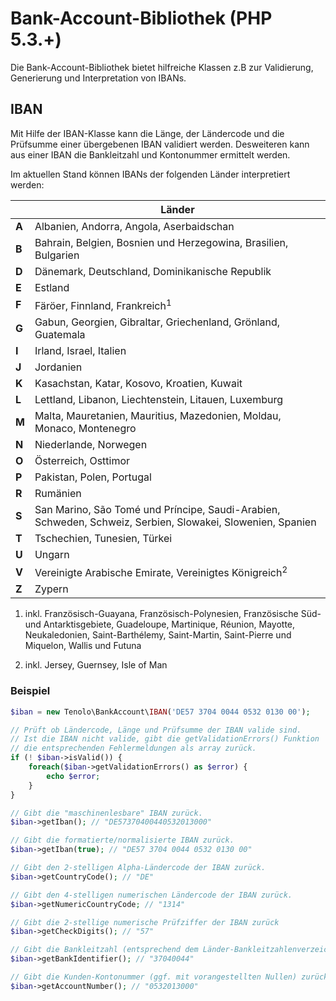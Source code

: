 # Bank-Account-Bibliothek (PHP 5.3.+)

Die Bank-Account-Bibliothek bietet hilfreiche Klassen z.B zur Validierung, Generierung und Interpretation
von IBANs.

## IBAN

Mit Hilfe der IBAN-Klasse kann die Länge, der Ländercode und die Prüfsumme einer übergebenen IBAN
validiert werden. Desweiteren kann aus einer IBAN die Bankleitzahl und Kontonummer ermittelt werden.

Im aktuellen Stand können IBANs der folgenden Länder interpretiert werden:

|       |   Länder |
|-------|--- |
| **A** | Albanien, Andorra, Angola, Aserbaidschan |
| **B** | Bahrain, Belgien, Bosnien und Herzegowina, Brasilien, Bulgarien |
| **D** | Dänemark, Deutschland, Dominikanische Republik |
| **E** | Estland |
| **F** | Färöer, Finnland, Frankreich<sup>1</sup> |
| **G** | Gabun, Georgien, Gibraltar, Griechenland, Grönland, Guatemala |
| **I** | Irland, Israel, Italien |
| **J** | Jordanien |
| **K** | Kasachstan, Katar, Kosovo, Kroatien, Kuwait |
| **L** | Lettland, Libanon, Liechtenstein, Litauen, Luxemburg |
| **M** | Malta, Mauretanien, Mauritius, Mazedonien, Moldau, Monaco, Montenegro |
| **N** | Niederlande, Norwegen |
| **O** | Österreich, Osttimor |
| **P** | Pakistan, Polen, Portugal |
| **R** | Rumänien |
| **S** | San Marino, São Tomé und Príncipe, Saudi-Arabien, Schweden, Schweiz, Serbien, Slowakei, Slowenien, Spanien |
| **T** | Tschechien, Tunesien, Türkei |
| **U** | Ungarn |
| **V** | Vereinigte Arabische Emirate, Vereinigtes Königreich<sup>2</sup> |
| **Z** | Zypern |

1) inkl. Französisch-Guayana, Französisch-Polynesien, Französische Süd- und Antarktisgebiete, Guadeloupe, Martinique,
Réunion, Mayotte, Neukaledonien, Saint-Barthélemy, Saint-Martin, Saint-Pierre und Miquelon, Wallis und Futuna

2) inkl. Jersey, Guernsey, Isle of Man

### Beispiel
```php
$iban = new Tenolo\BankAccount\IBAN('DE57 3704 0044 0532 0130 00');

// Prüft ob Ländercode, Länge und Prüfsumme der IBAN valide sind.
// Ist die IBAN nicht valide, gibt die getValidationErrors() Funktion
// die entsprechenden Fehlermeldungen als array zurück.
if (! $iban->isValid()) {
    foreach($iban->getValidationErrors() as $error) {
        echo $error;
    }
}

// Gibt die "maschinenlesbare" IBAN zurück.
$iban->getIban(); // "DE57370400440532013000"

// Gibt die formatierte/normalisierte IBAN zurück.
$iban->getIban(true); // "DE57 3704 0044 0532 0130 00"

// Gibt den 2-stelligen Alpha-Ländercode der IBAN zurück.
$iban->getCountryCode(); // "DE"

// Gibt den 4-stelligen numerischen Ländercode der IBAN zurück.
$iban->getNumericCountryCode; // "1314"

// Gibt die 2-stellige numerische Prüfziffer der IBAN zurück
$iban->getCheckDigits(); // "57"

// Gibt die Bankleitzahl (entsprechend dem Länder-Bankleitzahlenverzeichnis) zurück.
$iban->getBankIdentifier(); // "37040044"

// Gibt die Kunden-Kontonummer (ggf. mit vorangestellten Nullen) zurück.
$iban->getAccountNumber(); // "0532013000"
```
